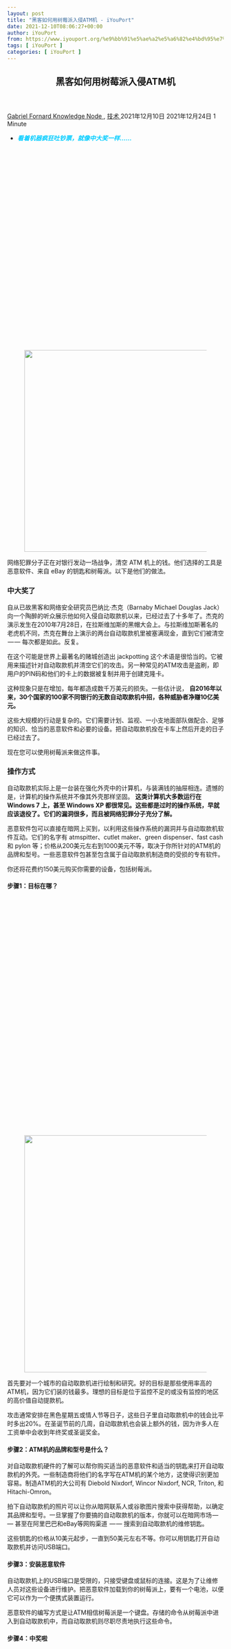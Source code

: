 ```yaml
---
layout: post
title: "黑客如何用树莓派入侵ATM机 - iYouPort"
date: 2021-12-10T08:06:27+00:00
author: iYouPort
from: https://www.iyouport.org/%e9%bb%91%e5%ae%a2%e5%a6%82%e4%bd%95%e7%94%a8%e6%a0%91%e8%8e%93%e6%b4%be%e5%85%a5%e4%be%b5atm%e6%9c%ba/
tags: [ iYouPort ]
categories: [ iYouPort ]
---
```


<article class="post-17472 post type-post status-publish format-standard has-post-thumbnail hentry category-knowledge-node category-289 tag-atm tag-hacking tag-security" id="post-17472">
 <header class="entry-header">
  <h1 class="entry-title">
   黑客如何用树莓派入侵ATM机
  </h1>
 </header>
 <div class="entry-meta">
  <span class="byline">
   <a href="https://www.iyouport.org/author/gabrielfornard/" rel="author" title="文章作者 Gabriel Fornard">
    Gabriel Fornard
   </a>
  </span>
  <span class="cat-links">
   <a href="https://www.iyouport.org/category/knowledge-node/" rel="category tag">
    Knowledge Node
   </a>
   ,
   <a href="https://www.iyouport.org/category/%e6%8a%80%e6%9c%af/" rel="category tag">
    技术
   </a>
  </span>
  <span class="published-on">
   <time class="entry-date published" datetime="2021-12-10T16:06:27+08:00">
    2021年12月10日
   </time>
   <time class="updated" datetime="2021-12-24T16:09:01+08:00">
    2021年12月24日
   </time>
  </span>
  <span class="word-count">
   1 Minute
  </span>
 </div>
 <div class="entry-content">
  <ul>
   <li>
    <span style="color: #00ccff;">
     <em>
      <strong>
       看着机器疯狂吐钞票，就像中大奖一样……
      </strong>
     </em>
    </span>
   </li>
  </ul>
  <div class="captioned-image-container">
   <figure>
    <a class="image-link image2 image2-468-728" href="https://i2.wp.com/cdn.substack.com/image/fetch/f_auto,q_auto:good,fl_progressive:steep/https%3A%2F%2Fbucketeer-e05bbc84-baa3-437e-9518-adb32be77984.s3.amazonaws.com%2Fpublic%2Fimages%2F1516345e-11fa-4bd7-a6d7-7648c80e75eb_832x468.jpeg?ssl=1" rel="nofollow noopener" target="_blank">
     <img alt="" class="sizing-default aligncenter jetpack-lazy-image" data-attrs='{"src":"https://bucketeer-e05bbc84-baa3-437e-9518-adb32be77984.s3.amazonaws.com/public/images/1516345e-11fa-4bd7-a6d7-7648c80e75eb_832x468.jpeg","fullscreen":null,"height":468,"width":832,"resizeWidth":null,"bytes":null,"alt":null,"title":null,"type":null,"href":null}' data-lazy-src="https://i2.wp.com/cdn.substack.com/image/fetch/w_1100,c_limit,f_auto,q_auto:good,fl_progressive:steep/https%3A%2F%2Fbucketeer-e05bbc84-baa3-437e-9518-adb32be77984.s3.amazonaws.com%2Fpublic%2Fimages%2F1516345e-11fa-4bd7-a6d7-7648c80e75eb_832x468.jpeg?resize=728%2C468&amp;is-pending-load=1#038;ssl=1" data-recalc-dims="1" height="468" src="https://i2.wp.com/cdn.substack.com/image/fetch/w_1100,c_limit,f_auto,q_auto:good,fl_progressive:steep/https%3A%2F%2Fbucketeer-e05bbc84-baa3-437e-9518-adb32be77984.s3.amazonaws.com%2Fpublic%2Fimages%2F1516345e-11fa-4bd7-a6d7-7648c80e75eb_832x468.jpeg?resize=728%2C468&amp;ssl=1" srcset="data:image/gif;base64,R0lGODlhAQABAIAAAAAAAP///yH5BAEAAAAALAAAAAABAAEAAAIBRAA7" width="728"/>
     <noscript>
      <img alt="" class="sizing-default aligncenter" data-attrs='{"src":"https://bucketeer-e05bbc84-baa3-437e-9518-adb32be77984.s3.amazonaws.com/public/images/1516345e-11fa-4bd7-a6d7-7648c80e75eb_832x468.jpeg","fullscreen":null,"height":468,"width":832,"resizeWidth":null,"bytes":null,"alt":null,"title":null,"type":null,"href":null}' data-recalc-dims="1" height="468" src="https://i2.wp.com/cdn.substack.com/image/fetch/w_1100,c_limit,f_auto,q_auto:good,fl_progressive:steep/https%3A%2F%2Fbucketeer-e05bbc84-baa3-437e-9518-adb32be77984.s3.amazonaws.com%2Fpublic%2Fimages%2F1516345e-11fa-4bd7-a6d7-7648c80e75eb_832x468.jpeg?resize=728%2C468&amp;ssl=1" width="728"/>
     </noscript>
    </a>
   </figure>
  </div>
  <p>
   网络犯罪分子正在对银行发动一场战争，清空 ATM 机上的钱。他们选择的工具是恶意软件、来自 eBay 的钥匙和树莓派。以下是他们的做法。
  </p>
  <h3>
   <strong>
    中大奖了
   </strong>
  </h3>
  <p>
   自从已故黑客和网络安全研究员巴纳比·杰克（Barnaby Michael Douglas Jack）向一个陶醉的听众展示他如何入侵自动取款机以来，已经过去了十多年了。杰克的演示发生在2010年7月28日，在拉斯维加斯的黑帽大会上。与拉斯维加斯著名的老虎机不同，杰克在舞台上演示的两台自动取款机里被塞满现金，直到它们被清空  — — 每次都是如此。反复。
  </p>
  <p>
   在这个可能是世界上最著名的赌城创造出 jackpotting 这个术语是很恰当的。它被用来描述针对自动取款机并清空它们的攻击。另一种常见的ATM攻击是盗刷，即 用户的PIN码和他们的卡上的数据被复制并用于创建克隆卡。
  </p>
  <p>
   这种现象只是在增加，每年都造成数千万美元的损失。一些估计说，
   <strong>
    自2016年以来，30个国家的100家不同银行的无数自动取款机中招，各种威胁者净赚10亿美元。
   </strong>
  </p>
  <p>
   这些大规模的行动是复杂的。它们需要计划、监视、一小支地面部队做配合、足够的知识、恰当的恶意软件和必要的设备。把自动取款机拴在卡车上然后开走的日子已经过去了。
  </p>
  <p>
   现在您可以使用树莓派来做这件事。
  </p>
  <h3>
   <strong>
    操作方式
   </strong>
  </h3>
  <p>
   自动取款机实际上是一台装在强化外壳中的计算机，与装满钱的抽屉相连。遗憾的是，计算机的操作系统并不像其外壳那样坚固。
   <strong>
    这类计算机大多数运行在 Windows 7 上，甚至 Windows XP 都很常见。这些都是过时的操作系统，早就应该退役了。它们的漏洞很多，而且被网络犯罪分子充分了解。
   </strong>
  </p>
  <p>
   恶意软件包可以直接在暗网上买到，以利用这些操作系统的漏洞并与自动取款机软件互动。它们的名字有 atmspitter、cutlet maker、green dispenser、fast cash 和 pylon 等；价格从200美元左右到1000美元不等，取决于你所针对的ATM机的品牌和型号。一些恶意软件包甚至包含属于自动取款机制造商的受损的专有软件。
  </p>
  <p>
   你还将花费约150美元购买你需要的设备，包括树莓派。
  </p>
  <h4>
   <strong>
    步骤1：目标在哪？
   </strong>
  </h4>
  <div class="captioned-image-container">
   <figure>
    <a class="image-link image2 image2-550-728" href="https://i2.wp.com/cdn.substack.com/image/fetch/f_auto,q_auto:good,fl_progressive:steep/https%3A%2F%2Fbucketeer-e05bbc84-baa3-437e-9518-adb32be77984.s3.amazonaws.com%2Fpublic%2Fimages%2F13f6fa2d-3df7-412f-92b9-d57331ac04ea_1067x550.png?ssl=1" rel="nofollow noopener" target="_blank">
     <img alt="" class="sizing-default aligncenter jetpack-lazy-image" data-attrs='{"src":"https://bucketeer-e05bbc84-baa3-437e-9518-adb32be77984.s3.amazonaws.com/public/images/13f6fa2d-3df7-412f-92b9-d57331ac04ea_1067x550.png","fullscreen":null,"height":550,"width":1067,"resizeWidth":null,"bytes":null,"alt":null,"title":null,"type":null,"href":null}' data-lazy-src="https://i1.wp.com/cdn.substack.com/image/fetch/w_1100,c_limit,f_auto,q_auto:good,fl_progressive:steep/https%3A%2F%2Fbucketeer-e05bbc84-baa3-437e-9518-adb32be77984.s3.amazonaws.com%2Fpublic%2Fimages%2F13f6fa2d-3df7-412f-92b9-d57331ac04ea_1067x550.png?resize=728%2C550&amp;is-pending-load=1#038;ssl=1" data-recalc-dims="1" height="550" src="https://i1.wp.com/cdn.substack.com/image/fetch/w_1100,c_limit,f_auto,q_auto:good,fl_progressive:steep/https%3A%2F%2Fbucketeer-e05bbc84-baa3-437e-9518-adb32be77984.s3.amazonaws.com%2Fpublic%2Fimages%2F13f6fa2d-3df7-412f-92b9-d57331ac04ea_1067x550.png?resize=728%2C550&amp;ssl=1" srcset="data:image/gif;base64,R0lGODlhAQABAIAAAAAAAP///yH5BAEAAAAALAAAAAABAAEAAAIBRAA7" width="728"/>
     <noscript>
      <img alt="" class="sizing-default aligncenter" data-attrs='{"src":"https://bucketeer-e05bbc84-baa3-437e-9518-adb32be77984.s3.amazonaws.com/public/images/13f6fa2d-3df7-412f-92b9-d57331ac04ea_1067x550.png","fullscreen":null,"height":550,"width":1067,"resizeWidth":null,"bytes":null,"alt":null,"title":null,"type":null,"href":null}' data-recalc-dims="1" height="550" src="https://i1.wp.com/cdn.substack.com/image/fetch/w_1100,c_limit,f_auto,q_auto:good,fl_progressive:steep/https%3A%2F%2Fbucketeer-e05bbc84-baa3-437e-9518-adb32be77984.s3.amazonaws.com%2Fpublic%2Fimages%2F13f6fa2d-3df7-412f-92b9-d57331ac04ea_1067x550.png?resize=728%2C550&amp;ssl=1" width="728"/>
     </noscript>
    </a>
   </figure>
  </div>
  <p>
   首先要对一个城市的自动取款机进行绘制和研究。好的目标是那些使用率高的ATM机，因为它们装的钱最多。理想的目标是位于监控不足的或没有监控的地区的高价值自动提款机。
  </p>
  <p>
   攻击通常安排在黑色星期五或情人节等日子，这些日子里自动取款机中的钱会比平时多出20%。在圣诞节前的几周，自动取款机也会装上额外的钱，因为许多人在工资单中会收到年终奖或圣诞奖金。
  </p>
  <h4>
   <strong>
    步骤2：ATM机的品牌和型号是什么？
   </strong>
  </h4>
  <p>
   对自动取款机硬件的了解可以帮你购买适当的恶意软件和适当的钥匙来打开自动取款机的外壳。一些制造商将他们的名字写在ATM机的某个地方，这使得识别更加容易。制造ATM机的大公司有 Diebold Nixdorf, Wincor Nixdorf, NCR, Triton, 和 Hitachi-Omron。
  </p>
  <p>
   拍下自动取款机的照片可以让你从暗网联系人或谷歌图片搜索中获得帮助，以确定其品牌和型号。一旦掌握了你要搞的自动取款机的版本，你就可以在暗网市场 — — 甚至在阿里巴巴和eBay等网购渠道  — — 搜索到自动取款机的维修钥匙。
  </p>
  <p>
   这些钥匙的价格从10美元起步，一直到50美元左右不等。你可以用钥匙打开自动取款机并访问USB端口。
  </p>
  <h4>
   <strong>
    步骤3：安装恶意软件
   </strong>
  </h4>
  <p>
   自动取款机上的USB端口是受限的，只接受键盘或鼠标的连接。这是为了让维修人员对这些设备进行维护。把恶意软件加载到你的树莓派上，要有一个电池，以便它可以作为一个便携式装置运行。
  </p>
  <p>
   恶意软件的编写方式是让ATM相信树莓派是一个键盘。存储的命令从树莓派中进入到自动取款机中，而自动取款机则尽职尽责地执行这些命令。
  </p>
  <h4>
   <strong>
    步骤4：中奖啦
   </strong>
  </h4>
  <div class="captioned-image-container">
   <figure>
    <a class="image-link image2 image2-574-728" href="https://i0.wp.com/cdn.substack.com/image/fetch/f_auto,q_auto:good,fl_progressive:steep/https%3A%2F%2Fbucketeer-e05bbc84-baa3-437e-9518-adb32be77984.s3.amazonaws.com%2Fpublic%2Fimages%2Fddc7ba5a-7998-4c1d-bda5-22f55d56d27f_1067x574.png?ssl=1" rel="nofollow noopener" target="_blank">
     <img alt="" class="sizing-default aligncenter jetpack-lazy-image" data-attrs='{"src":"https://bucketeer-e05bbc84-baa3-437e-9518-adb32be77984.s3.amazonaws.com/public/images/ddc7ba5a-7998-4c1d-bda5-22f55d56d27f_1067x574.png","fullscreen":null,"height":574,"width":1067,"resizeWidth":null,"bytes":null,"alt":null,"title":null,"type":null,"href":null}' data-lazy-src="https://i2.wp.com/cdn.substack.com/image/fetch/w_1100,c_limit,f_auto,q_auto:good,fl_progressive:steep/https%3A%2F%2Fbucketeer-e05bbc84-baa3-437e-9518-adb32be77984.s3.amazonaws.com%2Fpublic%2Fimages%2Fddc7ba5a-7998-4c1d-bda5-22f55d56d27f_1067x574.png?resize=728%2C574&amp;is-pending-load=1#038;ssl=1" data-recalc-dims="1" height="574" src="https://i2.wp.com/cdn.substack.com/image/fetch/w_1100,c_limit,f_auto,q_auto:good,fl_progressive:steep/https%3A%2F%2Fbucketeer-e05bbc84-baa3-437e-9518-adb32be77984.s3.amazonaws.com%2Fpublic%2Fimages%2Fddc7ba5a-7998-4c1d-bda5-22f55d56d27f_1067x574.png?resize=728%2C574&amp;ssl=1" srcset="data:image/gif;base64,R0lGODlhAQABAIAAAAAAAP///yH5BAEAAAAALAAAAAABAAEAAAIBRAA7" width="728"/>
     <noscript>
      <img alt="" class="sizing-default aligncenter" data-attrs='{"src":"https://bucketeer-e05bbc84-baa3-437e-9518-adb32be77984.s3.amazonaws.com/public/images/ddc7ba5a-7998-4c1d-bda5-22f55d56d27f_1067x574.png","fullscreen":null,"height":574,"width":1067,"resizeWidth":null,"bytes":null,"alt":null,"title":null,"type":null,"href":null}' data-recalc-dims="1" height="574" src="https://i2.wp.com/cdn.substack.com/image/fetch/w_1100,c_limit,f_auto,q_auto:good,fl_progressive:steep/https%3A%2F%2Fbucketeer-e05bbc84-baa3-437e-9518-adb32be77984.s3.amazonaws.com%2Fpublic%2Fimages%2Fddc7ba5a-7998-4c1d-bda5-22f55d56d27f_1067x574.png?resize=728%2C574&amp;ssl=1" width="728"/>
     </noscript>
    </a>
   </figure>
  </div>
  <p>
   有可能让自动取款机以20秒左右40张钞票的速度吐钱，或者一分钟内大约120张。如果是100美元的钞票，那就是每分钟12000美元。
  </p>
  <p>
   确实就像中了大奖。
  </p>
  <h3>
   <strong>
    进深
   </strong>
  </h3>
  <p>
   大规模的攻击可以一次性击中多台自动取款机，这意味着你需要有很多合作者在街上进行这些攻击，并把钱带给你。这些人是犯罪谱系中低端的廉价马仔。通过一些指导和培训，这些低级别的马仔就有能力完成攻击的物理部分，其余的由恶意软件完成。
  </p>
  <p>
   给马仔们配备树莓派比笔记本电脑更便宜，而且树莓派足够小，更容易藏在身上。有时树莓派被安装了一个70美元的全球移动通信系统（GSM）接收器，这样它就可以通过短信接受命令。
  </p>
  <p>
   另一个变种是将USB记忆棒插入自动取款机，并通过记忆棒中的操作系统重新启动它。当自动取款机启动后，你可以将恶意软件直接安装到自动取款机当前休眠的操作系统中。当你使用常规操作系统重新启动自动取款机时，你可以通过插入一张特别制作的卡，或通过自动取款机键盘上的秘密组合键来控制恶意软件。
  </p>
  <p>
   自动取款机包含远程访问软件，因此可以对其进行远程支持和维护。如果你能破坏这个软件，你就可以远程控制你瞄准的自动提款机。你的马仔所要做的就是在正确的时间出现在正确的地点，以取钱。
  </p>
  <h3>
   <strong>
    我们不知道真正的规模有多大
   </strong>
  </h3>
  <p>
   有一种观点认为，很多ATM盗窃案都没有被报告，所以我们并不真正了解这种攻击的真实规模。然而，我们确实知道两件事：1、我们所知道的这类情况已经很严重；2、它将继续增长。
  </p>
  <p>
   在ATM制造商认真对待ATM安全性之前，网络犯罪分子会继续将ATM视为装满钱的盒子，随时等待被清空。⚫️
  </p>
  <p>
   <a href="https://www.cloudsavvyit.com/11402/how-hackers-are-using-raspberry-pi-to-hack-atms/" rel="">
    How Hackers Are Using Raspberry Pi to Hack ATMs
   </a>
  </p>
  <div id="atatags-1611829871-61c5cf1eed8b3">
  </div>
  <div class="sharedaddy sd-sharing-enabled">
   <div class="robots-nocontent sd-block sd-social sd-social-icon sd-sharing">
    <h3 class="sd-title">
     共享此文章：
    </h3>
    <div class="sd-content">
     <ul>
      <li class="share-twitter">
       <a class="share-twitter sd-button share-icon no-text" data-shared="sharing-twitter-17472" href="https://www.iyouport.org/%e9%bb%91%e5%ae%a2%e5%a6%82%e4%bd%95%e7%94%a8%e6%a0%91%e8%8e%93%e6%b4%be%e5%85%a5%e4%be%b5atm%e6%9c%ba/?share=twitter" rel="nofollow noopener noreferrer" target="_blank" title="点击分享到Twitter">
        <span>
        </span>
        <span class="sharing-screen-reader-text">
         点击分享到Twitter（在新窗口中打开）
        </span>
       </a>
      </li>
      <li class="share-facebook">
       <a class="share-facebook sd-button share-icon no-text" data-shared="sharing-facebook-17472" href="https://www.iyouport.org/%e9%bb%91%e5%ae%a2%e5%a6%82%e4%bd%95%e7%94%a8%e6%a0%91%e8%8e%93%e6%b4%be%e5%85%a5%e4%be%b5atm%e6%9c%ba/?share=facebook" rel="nofollow noopener noreferrer" target="_blank" title="点击分享到 Facebook ">
        <span>
        </span>
        <span class="sharing-screen-reader-text">
         点击分享到 Facebook （在新窗口中打开）
        </span>
       </a>
      </li>
      <li class="share-end">
      </li>
     </ul>
    </div>
   </div>
  </div>
  <div class="sharedaddy sd-block sd-like jetpack-likes-widget-wrapper jetpack-likes-widget-unloaded" data-name="like-post-frame-161182987-17472-61c5cf1eedec6" data-src="https://widgets.wp.com/likes/#blog_id=161182987&amp;post_id=17472&amp;origin=www.iyouport.org&amp;obj_id=161182987-17472-61c5cf1eedec6" data-title="点赞或转载" id="like-post-wrapper-161182987-17472-61c5cf1eedec6">
   <h3 class="sd-title">
    赞过：
   </h3>
   <div class="likes-widget-placeholder post-likes-widget-placeholder" style="height: 55px;">
    <span class="button">
     <span>
      赞
     </span>
    </span>
    <span class="loading">
     正在加载……
    </span>
   </div>
   <span class="sd-text-color">
   </span>
   <a class="sd-link-color">
   </a>
  </div>
  <div class="jp-relatedposts" id="jp-relatedposts">
   <h3 class="jp-relatedposts-headline">
    <em>
     相关
    </em>
   </h3>
  </div>
 </div>
 <div class="entry-footer">
  <ul class="post-tags light-text">
   <li>
    Tagged
   </li>
   <li>
    <a href="https://www.iyouport.org/tag/atm/" rel="tag">
     ATM
    </a>
   </li>
   <li>
    <a href="https://www.iyouport.org/tag/hacking/" rel="tag">
     hacking
    </a>
   </li>
   <li>
    <a href="https://www.iyouport.org/tag/security/" rel="tag">
     Security
    </a>
   </li>
  </ul>
 </div>
 <div class="entry-author-wrapper">
  <div class="site-posted-on">
   <strong>
    Published
   </strong>
   <time class="entry-date published" datetime="2021-12-10T16:06:27+08:00">
    2021年12月10日
   </time>
   <time class="updated" datetime="2021-12-24T16:09:01+08:00">
    2021年12月24日
   </time>
  </div>
 </div>
</article>

